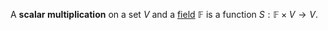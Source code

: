 A **scalar multiplication** on a set $V$ and a [field](Field.md) $\mathbb{F}$ is a function $S : \mathbb{F} \times V \to V$.